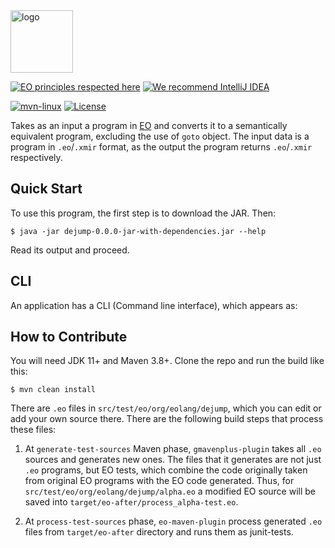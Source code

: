 <img alt="logo" src="https://www.objectionary.com/cactus.svg" height="100px" />

[![EO principles respected here](https://www.elegantobjects.org/badge.svg)](https://www.elegantobjects.org)
[![We recommend IntelliJ IDEA](https://www.elegantobjects.org/intellij-idea.svg)](https://www.jetbrains.com/idea/)

[![mvn-linux](https://github.com/objectionary/dejump/actions/workflows/build.yml/badge.svg)](https://github.com/objectionary/dejump/actions/workflows/build.yml)
[![License](https://img.shields.io/badge/license-MIT-green.svg)](https://github.com/objectionary/dejump/blob/master/LICENSE.txt)

Takes as an input a program in [EO](https://www.eolang.org/) and converts it to a semantically equivalent program, excluding the use of `goto` object.
The input data is a program in `.eo`/`.xmir` format, as the output the program returns `.eo`/`.xmir` respectively.

## Quick Start

To use this program, the first step is to download the JAR. Then:

```
$ java -jar dejump-0.0.0-jar-with-dependencies.jar --help
```

Read its output and proceed.

## CLI

An application has a CLI (Command line interface), which appears as:


## How to Contribute

You will need JDK 11+ and Maven 3.8+. Clone the repo and run the build like this:

```
$ mvn clean install
```

There are `.eo` files in `src/test/eo/org/eolang/dejump`, which you can edit or add your own source there. There are the following build steps that process these files:

  1. At `generate-test-sources` Maven phase, `gmavenplus-plugin` takes all `.eo` sources and generates new ones. The files that it generates are not just `.eo` programs, but EO tests, which combine the code originally taken from original EO programs with the EO code generated. Thus, for `src/test/eo/org/eolang/dejump/alpha.eo` a modified EO source will be saved into `target/eo-after/process_alpha-test.eo`.

  2. At `process-test-sources` phase, `eo-maven-plugin` process generated `.eo` files from `target/eo-after` directory and runs them as junit-tests. 
